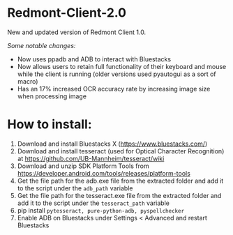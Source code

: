 # Redmont-Client-2.0

New and updated version of Redmont Client 1.0.

_Some notable changes:_
- Now uses ppadb and ADB to interact with Bluestacks
- Now allows users to retain full functionality of their keyboard and mouse while the client is running (older versions used pyautogui as a sort of macro)
- Has an 17% increased OCR accuracy rate by increasing image size when processing image

# How to install:

1) Download and install Bluestacks X (https://www.bluestacks.com/)
2) Download and install tesseract (used for Optical Character Recognition) at https://github.com/UB-Mannheim/tesseract/wiki
3) Download and unzip SDK Platform Tools from https://developer.android.com/tools/releases/platform-tools
4) Get the file path for the adb.exe file from the extracted folder and add it to the script under the `adb_path` variable
5) Get the file path for the tesseract.exe file from the extracted folder and add it to the script under the `tesseract_path` variable
6) pip install `pytesseract, pure-python-adb, pyspellchecker`
7) Enable ADB on Bluestacks under Settings < Advanced and restart Bluestacks
